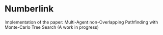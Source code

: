 # Numberlink
Implementation of the paper: Multi-Agent non-Overlapping Pathfinding with Monte-Carlo Tree Search
(A work in progress)
